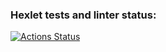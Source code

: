 ### Hexlet tests and linter status:
[![Actions Status](https://github.com/Walle1997/frontend-project-11/actions/workflows/hexlet-check.yml/badge.svg)](https://github.com/Walle1997/frontend-project-11/actions)